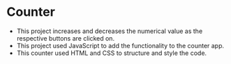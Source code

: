 # Counter
- This project increases and decreases the numerical value as the respective buttons are clicked on.
- This project used JavaScript to add the functionality to the counter app.
- This counter used HTML and CSS to structure and style the code.